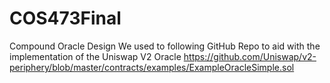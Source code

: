 # COS473Final
Compound Oracle Design
We used to following GitHub Repo to aid with the implementation of the Uniswap V2 Oracle
https://github.com/Uniswap/v2-periphery/blob/master/contracts/examples/ExampleOracleSimple.sol
